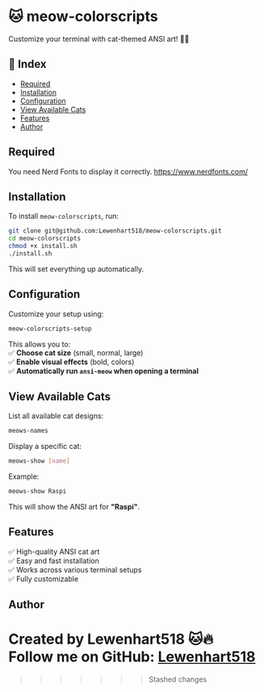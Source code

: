 # 🐱 meow-colorscripts  
Customize your terminal with cat-themed ANSI art! 🎨🔥  

## 📌 Index  
- [Required](#Required)
- [Installation](#installation)  
- [Configuration](#configuration)  
- [View Available Cats](#view-available-cats)  
- [Features](#features)  
- [Author](#author)  

## Required
You need Nerd Fonts to display it correctly.
https://www.nerdfonts.com/

## Installation   
To install `meow-colorscripts`, run:  
```bash  
git clone git@github.com:Lewenhart518/meow-colorscripts.git  
cd meow-colorscripts  
chmod +x install.sh  
./install.sh  
```  
This will set everything up automatically.  
## Configuration   
Customize your setup using:  
```bash  
meow-colorscripts-setup  
```  
This allows you to:  
✅ **Choose cat size** (small, normal, large)  
✅ **Enable visual effects** (bold, colors)  
✅ **Automatically run `ansi-meow` when opening a terminal**  
## View Available Cats
List all available cat designs:  
```bash  
meows-names  
```  
Display a specific cat:  
```bash  
meows-show [name]  
```  
Example:  
```bash  
meows-show Raspi  
```  
This will show the ANSI art for **"Raspi"**.  
## Features  
✅ High-quality ANSI cat art  
✅ Easy and fast installation  
✅ Works across various terminal setups  
✅ Fully customizable  
## Author  
Created by **Lewenhart518** 🐱🔥  
Follow me on GitHub: [Lewenhart518](https://github.com/Lewenhart518)  
=======
>>>>>>> Stashed changes
